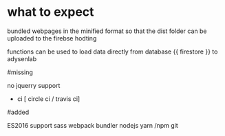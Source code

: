 # what to expect

bundled webpages in the minified format so that the dist folder can be uploaded to the firebse hodting

functions can be used to load data directly from database {{ firestore }} to adysenlab

#missing 

no jquerry support
+ ci [ circle ci / travis ci]

#added

ES2016 support
sass 
webpack bundler
nodejs 
yarn /npm
git

